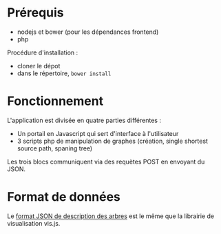 Prérequis
=========

* nodejs et bower (pour les dépendances frontend)
* php

Procédure d'installation :

* cloner le dépot
* dans le répertoire, `bower install`

Fonctionnement
==============

L'application est divisée en quatre parties différentes :

* Un portail en Javascript qui sert d'interface à l'utilisateur
* 3 scripts php de manipulation de graphes  (création, single shortest source path, spaning tree)

Les trois blocs communiquent via des requètes POST en envoyant du JSON.

Format de données
=================

Le [format JSON de description des arbres](http://visjs.org/docs/network.html#Data_format) est le même que la librairie de visualisation vis.js.
